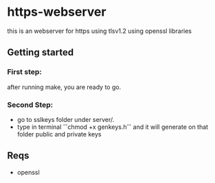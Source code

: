 # https-webserver
this is an webserver for https using tlsv1.2 using openssl libraries

## Getting started
### First step:
after running make, you are ready to go.
### Second Step:
- go to sslkeys folder under server/.
- type in terminal ˘˘chmod +x genkeys.h˘˘ and it will generate on that folder public and private keys
## Reqs
- openssl
